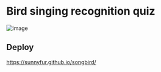 # Bird singing recognition quiz
![image](https://user-images.githubusercontent.com/45349348/215988692-6922e08c-49ee-4158-8067-9b073ce4d8bd.png)

## Deploy
https://sunnyfur.github.io/songbird/
